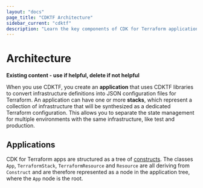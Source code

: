 ```yaml
---
layout: "docs"
page_title: "CDKTF Architecture"
sidebar_current: "cdktf"
description: "Learn the key components of CDK for Terraform applications and how they communicate with Terraform."
---
```


# Architecture

**Existing content - use if helpful, delete if not helpful**

When you use CDKTF, you create an **application** that uses CDKTF libraries to convert infrastructure definitions into JSON configuration files for Terraform. An application can have one or more **stacks**, which represent a collection of infrastructure that will be synthesized as a dedicated Terraform configuration. This allows you to separate the state management for multiple environments with the same infrastructure, like test and production.

## Applications

CDK for Terraform apps are structured as a tree of [constructs](https://github.com/aws/constructs). The classes `App`, `TerraformStack`, `TerraformResource` and `Resource` are all deriving from `Construct` and are therefore represented as a node in the application tree, where the `App` node is the root.


